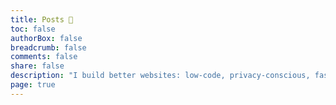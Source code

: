 ```yaml
---
title: Posts 📝
toc: false
authorBox: false
breadcrumb: false
comments: false
share: false
description: "I build better websites: low-code, privacy-conscious, fast, accessible, secure, and with an extremely low carbon footprint."
page: true
---
```

